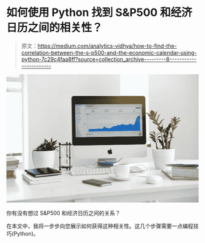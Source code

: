 # 如何使用 Python 找到 S&P500 和经济日历之间的相关性？

> 原文：<https://medium.com/analytics-vidhya/how-to-find-the-correlation-between-the-s-p500-and-the-economic-calendar-using-python-7c29c4faa8ff?source=collection_archive---------8----------------------->

![](img/92fb729994a8cb07c1ea1c85ebbb7d82.png)

你有没有想过 S&P500 和经济日历之间的关系？

在本文中，我将一步步向您展示如何获得这种相关性。这几个步骤需要一点编程技巧(Python)。